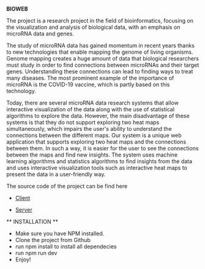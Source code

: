 **BIOWEB** 

The project is a research project in the field of bioinformatics, focusing on the visualization and analysis of biological data, with an emphasis on microRNA data and genes.
 
The study of microRNA data has gained momentum in recent years thanks to new technologies that enable mapping the genome of living organisms. Genome mapping creates a huge amount of data that biological researchers must study in order to find connections between microRNAs and their target genes. Understanding these connections can lead to finding ways to treat many diseases. The most prominent example of the importance of microRNA is the COVID-19 vaccine, which is partly based on this technology.
 
Today, there are several microRNA data research systems that allow interactive visualization of the data along with the use of statistical algorithms to explore the data. However, the main disadvantage of these systems is that they do not support exploring two heat maps simultaneously, which impairs the user's ability to understand the connections between the different maps.
Our system is a unique web application that supports exploring two heat maps and the connections between them. In such a way, it is easier for the user to see the connections between the maps and find new insights. The system uses machine learning algorithms and statistics algorithms to find insights from the data and uses interactive visualization tools such as interactive heat maps to present the data in a user-friendly way.

The source code of the project can be find here

- [Client](https://github.com/matan230g/heatmap_client)

- [Server](https://github.com/matan230g/heatmap_client)

** INSTALLATION **

* Make sure you have NPM installed.
* Clone the project from Github
* run npm install to install all dependecies
* run npm run dev 
* Enjoy!
